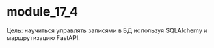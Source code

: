 # module_17_4
Цель: научиться управлять записями в БД используя SQLAlchemy и маршрутизацию FastAPI.
